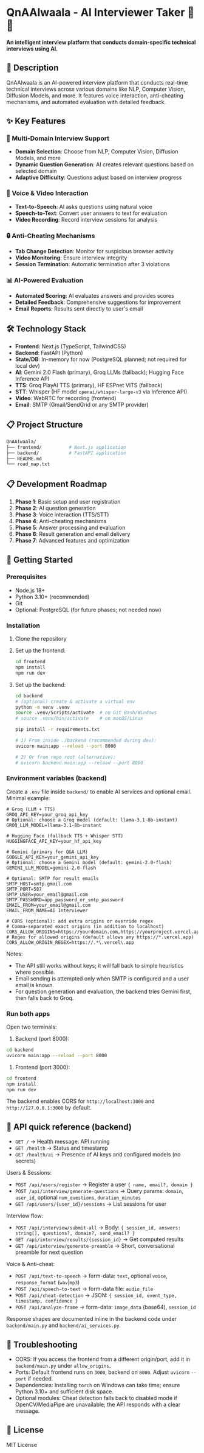 # QnAAIwaala - AI Interviewer Taker 🤖💼

**An intelligent interview platform that conducts domain-specific technical interviews using AI.**

## 📝 Description

QnAAIwaala is an AI-powered interview platform that conducts real-time technical interviews across various domains like NLP, Computer Vision, Diffusion Models, and more. It features voice interaction, anti-cheating mechanisms, and automated evaluation with detailed feedback.

## ✨ Key Features

### 🎯 Multi-Domain Interview Support

- **Domain Selection**: Choose from NLP, Computer Vision, Diffusion Models, and more
- **Dynamic Question Generation**: AI creates relevant questions based on selected domain
- **Adaptive Difficulty**: Questions adjust based on interview progress

### 🎤 Voice & Video Interaction

- **Text-to-Speech**: AI asks questions using natural voice
- **Speech-to-Text**: Convert user answers to text for evaluation
- **Video Recording**: Record interview sessions for analysis

### 🔒 Anti-Cheating Mechanisms

- **Tab Change Detection**: Monitor for suspicious browser activity
- **Video Monitoring**: Ensure interview integrity
- **Session Termination**: Automatic termination after 3 violations

### 📊 AI-Powered Evaluation

- **Automated Scoring**: AI evaluates answers and provides scores
- **Detailed Feedback**: Comprehensive suggestions for improvement
- **Email Reports**: Results sent directly to user's email

## 🛠️ Technology Stack

- **Frontend**: Next.js (TypeScript, TailwindCSS)
- **Backend**: FastAPI (Python)
- **State/DB**: In-memory for now (PostgreSQL planned; not required for local dev)
- **AI**: Gemini 2.0 Flash (primary), Groq LLMs (fallback); Hugging Face Inference API
- **TTS**: Groq PlayAI TTS (primary), HF ESPnet VITS (fallback)
- **STT**: Whisper (HF model `openai/whisper-large-v3` via Inference API)
- **Video**: WebRTC for recording (frontend)
- **Email**: SMTP (Gmail/SendGrid or any SMTP provider)

## 📋 Project Structure

```bash
QnAAIwaala/
├── frontend/          # Next.js application
├── backend/           # FastAPI application
├── README.md
└── road_map.txt
```

## 📋 Development Roadmap

1. **Phase 1**: Basic setup and user registration
2. **Phase 2**: AI question generation
3. **Phase 3**: Voice interaction (TTS/STT)
4. **Phase 4**: Anti-cheating mechanisms
5. **Phase 5**: Answer processing and evaluation
6. **Phase 6**: Result generation and email delivery
7. **Phase 7**: Advanced features and optimization

## 🚀 Getting Started

### Prerequisites

- Node.js 18+
- Python 3.10+ (recommended)
- Git
- Optional: PostgreSQL (for future phases; not needed now)

### Installation

1. Clone the repository
2. Set up the frontend:

   ```bash
   cd frontend
   npm install
   npm run dev
   ```

3. Set up the backend:

   ```bash
   cd backend
   # (optional) create & activate a virtual env
   python -m venv .venv
   source .venv/Scripts/activate  # on Git Bash/Windows
   # source .venv/bin/activate    # on macOS/Linux

   pip install -r requirements.txt

   # 1) From inside ./backend (recommended during dev):
   uvicorn main:app --reload --port 8000

   # 2) Or from repo root (alternative):
   # uvicorn backend.main:app --reload --port 8000
   ```

### Environment variables (backend)

Create a `.env` file inside `backend/` to enable AI services and optional email. Minimal example:

```env
# Groq (LLM + TTS)
GROQ_API_KEY=your_groq_api_key
# Optional: choose a Groq model (default: llama-3.1-8b-instant)
GROQ_LLM_MODEL=llama-3.1-8b-instant

# Hugging Face (fallback TTS + Whisper STT)
HUGGINGFACE_API_KEY=your_hf_api_key

# Gemini (primary for Q&A LLM)
GOOGLE_API_KEY=your_gemini_api_key
# Optional: choose a Gemini model (default: gemini-2.0-flash)
GEMINI_LLM_MODEL=gemini-2.0-flash

# Optional: SMTP for result emails
SMTP_HOST=smtp.gmail.com
SMTP_PORT=587
SMTP_USER=your_email@gmail.com
SMTP_PASSWORD=app_password_or_smtp_password
EMAIL_FROM=your_email@gmail.com
EMAIL_FROM_NAME=AI Interviewer

# CORS (optional): add extra origins or override regex
# Comma-separated exact origins (in addition to localhost)
CORS_ALLOW_ORIGINS=https://yourdomain.com,https://yourproject.vercel.app
# Regex for allowed origins (default allows any https://*.vercel.app)
CORS_ALLOW_ORIGIN_REGEX=https://.*\.vercel\.app
```

Notes:

- The API still works without keys; it will fall back to simple heuristics where possible.
- Email sending is attempted only when SMTP is configured and a user email is known.
- For question generation and evaluation, the backend tries Gemini first, then falls back to Groq.

### Run both apps

Open two terminals:

1) Backend (port 8000):

```bash
cd backend
uvicorn main:app --reload --port 8000
```

1) Frontend (port 3000):

```bash
cd frontend
npm install
npm run dev
```

The backend enables CORS for `http://localhost:3000` and `http://127.0.0.1:3000` by default.

## 🧭 API quick reference (backend)

- `GET /` → Health message: API running
- `GET /health` → Status and timestamp
- `GET /health/ai` → Presence of AI keys and configured models (no secrets)

Users & Sessions:

- `POST /api/users/register` → Register a user `{ name, email?, domain }`
- `POST /api/interview/generate-questions` → Query params: `domain`, `user_id`, optional `num_questions`, `duration_minutes`
- `GET /api/users/{user_id}/sessions` → List sessions for user

Interview flow:

- `POST /api/interview/submit-all` → Body: `{ session_id, answers: string[], questions?, domain?, send_email? }`
- `GET /api/interview/results/{session_id}` → Get computed results
- `GET /api/interview/generate-preamble` → Short, conversational preamble for next question

Voice & Anti-cheat:

- `POST /api/text-to-speech` → form-data: `text`, optional `voice`, `response_format` (`wav`|`mp3`)
- `POST /api/speech-to-text` → form-data file: `audio_file`
- `POST /api/cheat-detection` → JSON: `{ session_id, event_type, timestamp, confidence }`
- `POST /api/analyze-frame` → form-data: `image_data` (base64), `session_id`

Response shapes are documented inline in the backend code under `backend/main.py` and `backend/ai_services.py`.

## 🔧 Troubleshooting

- CORS: If you access the frontend from a different origin/port, add it in `backend/main.py` under `allow_origins`.
- Ports: Default frontend runs on `3000`, backend on `8000`. Adjust `uvicorn` `--port` if needed.
- Dependencies: Installing `torch` on Windows can take time; ensure Python 3.10+ and sufficient disk space.
- Optional modules: Cheat detection falls back to disabled mode if OpenCV/MediaPipe are unavailable; the API responds with a clear message.

## 📄 License

MIT License
